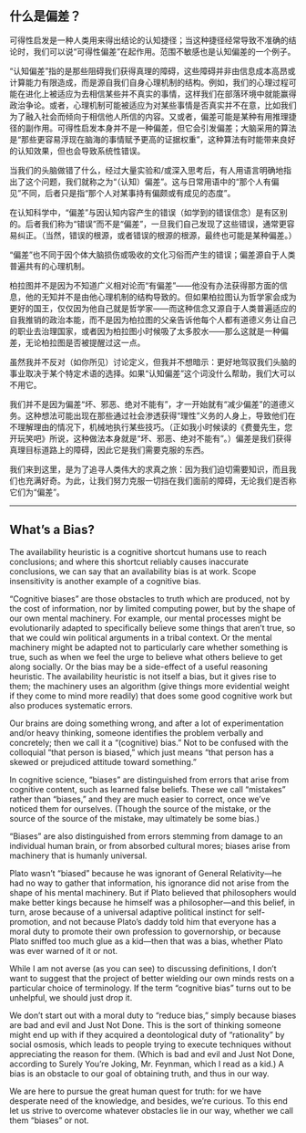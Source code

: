 ## 什么是偏差？

可得性启发是一种人类用来得出结论的认知捷径；当这种捷径经常导致不准确的结论时，我们可以说“可得性偏差”在起作用。范围不敏感也是认知偏差的一个例子。

“认知偏差”指的是那些阻碍我们获得真理的障碍，这些障碍并非由信息成本高昂或计算能力有限造成，而是源自我们自身心理机制的结构。例如，我们的心理过程可能在进化上被适应为去相信某些并不真实的事情，这样我们在部落环境中就能赢得政治争论。或者，心理机制可能被适应为对某些事情是否真实并不在意，比如我们为了融入社会而倾向于相信他人所信的内容。又或者，偏差可能是某种有用推理捷径的副作用。可得性启发本身并不是一种偏差，但它会引发偏差；大脑采用的算法是“那些更容易浮现在脑海的事情赋予更高的证据权重”，这种算法有时能带来良好的认知效果，但也会导致系统性错误。

当我们的头脑做错了什么，经过大量实验和/或深入思考后，有人用语言明确地指出了这个问题，我们就称之为“（认知）偏差”。这与日常用语中的“那个人有偏见”不同，后者只是指“那个人对某事持有偏颇或有成见的态度”。

在认知科学中，“偏差”与因认知内容产生的错误（如学到的错误信念）是有区别的。后者我们称为“错误”而不是“偏差”，一旦我们自己发现了这些错误，通常更容易纠正。（当然，错误的根源，或者错误的根源的根源，最终也可能是某种偏差。）

“偏差”也不同于因个体大脑损伤或吸收的文化习俗而产生的错误；偏差源自于人类普遍共有的心理机制。

柏拉图并不是因为不知道广义相对论而“有偏差”——他没有办法获得那方面的信息，他的无知并不是由他心理机制的结构导致的。但如果柏拉图认为哲学家会成为更好的国王，仅仅因为他自己就是哲学家——而这种信念又源自于人类普遍适应的自我推销的政治本能，而不是因为柏拉图的父亲告诉他每个人都有道德义务让自己的职业去治理国家，或者因为柏拉图小时候吸了太多胶水——那么这就是一种偏差，无论柏拉图是否被提醒过这一点。

虽然我并不反对（如你所见）讨论定义，但我并不想暗示：更好地驾驭我们头脑的事业取决于某个特定术语的选择。如果“认知偏差”这个词没什么帮助，我们大可以不用它。

我们并不是因为偏差“坏、邪恶、绝对不能有”，才一开始就有“减少偏差”的道德义务。这种想法可能出现在那些通过社会渗透获得“理性”义务的人身上，导致他们在不理解理由的情况下，机械地执行某些技巧。（正如我小时候读的《费曼先生，您开玩笑吧》所说，这种做法本身就是“坏、邪恶、绝对不能有”。）偏差是我们获得真理目标道路上的障碍，因此它是我们需要克服的东西。

我们来到这里，是为了追寻人类伟大的求真之旅：因为我们迫切需要知识，而且我们也充满好奇。为此，让我们努力克服一切挡在我们面前的障碍，无论我们是否称它们为“偏差”。

---

## What’s a Bias?

The availability heuristic is a cognitive shortcut humans use to reach conclusions; and where this shortcut reliably causes inaccurate conclusions, we can say that an availability bias is at work. Scope insensitivity is another example of a cognitive bias.

“Cognitive biases” are those obstacles to truth which are produced, not by the cost of information, nor by limited computing power, but by the shape of our own mental machinery. For example, our mental processes might be evolutionarily adapted to specifically believe some things that aren’t true, so that we could win political arguments in a tribal context. Or the mental machinery might be adapted not to particularly care whether something is true, such as when we feel the urge to believe what others believe to get along socially. Or the bias may be a side-effect of a useful reasoning heuristic. The availability heuristic is not itself a bias, but it gives rise to them; the machinery uses an algorithm (give things more evidential weight if they come to mind more readily) that does some good cognitive work but also produces systematic errors.

Our brains are doing something wrong, and after a lot of experimentation and/or heavy thinking, someone identifies the problem verbally and concretely; then we call it a “(cognitive) bias.” Not to be confused with the colloquial “that person is biased,” which just means “that person has a skewed or prejudiced attitude toward something.”

In cognitive science, “biases” are distinguished from errors that arise from cognitive content, such as learned false beliefs. These we call “mistakes” rather than “biases,” and they are much easier to correct, once we’ve noticed them for ourselves. (Though the source of the mistake, or the source of the source of the mistake, may ultimately be some bias.)

“Biases” are also distinguished from errors stemming from damage to an individual human brain, or from absorbed cultural mores; biases arise from machinery that is humanly universal.

Plato wasn’t “biased” because he was ignorant of General Relativity—he had no way to gather that information, his ignorance did not arise from the shape of his mental machinery. But if Plato believed that philosophers would make better kings because he himself was a philosopher—and this belief, in turn, arose because of a universal adaptive political instinct for self-promotion, and not because Plato’s daddy told him that everyone has a moral duty to promote their own profession to governorship, or because Plato sniffed too much glue as a kid—then that was a bias, whether Plato was ever warned of it or not.

While I am not averse (as you can see) to discussing definitions, I don’t want to suggest that the project of better wielding our own minds rests on a particular choice of terminology. If the term “cognitive bias” turns out to be unhelpful, we should just drop it.

We don’t start out with a moral duty to “reduce bias,” simply because biases are bad and evil and Just Not Done. This is the sort of thinking someone might end up with if they acquired a deontological duty of “rationality” by social osmosis, which leads to people trying to execute techniques without appreciating the reason for them. (Which is bad and evil and Just Not Done, according to Surely You’re Joking, Mr. Feynman, which I read as a kid.) A bias is an obstacle to our goal of obtaining truth, and thus in our way.

We are here to pursue the great human quest for truth: for we have desperate need of the knowledge, and besides, we’re curious. To this end let us strive to overcome whatever obstacles lie in our way, whether we call them “biases” or not.